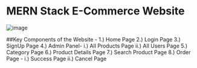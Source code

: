 # MERN Stack E-Commerce Website<br/>
![image](https://github.com/user-attachments/assets/e7aa6986-78ff-414e-b34d-5d0041244c92)


##Key Components of the Website - 
1.) Home Page
2.) Login Page
3.) SignUp Page
4.) Admin Panel- 
    i.)  All Products Page
    ii.) All Users Page
5.) Category Page
6.) Product Details Page
7.) Search Product Page
8.) Order Page - 
   i.)  Success Page
   ii.) Cancel Page

